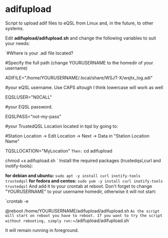 # adifupload
Script to upload adif files to eQSL from Linux and, in the future, to other systems.

Edit **adifupload/adifupload.sh** and change the following variables to suit your needs:

`#Where is your .adi file located? 

#Specify the full path (change YOURUSERNAME to the homedir of your username)

ADIFILE="/home/YOURUSERNAME/.local/share/WSJT-X/wsjtx_log.adi"

#your eQSL username. Use CAPS altough I think lowercase will work as well

EQSLUSER="N0CALL"

#your EQSL password.

EQSLPASS="not-my-pass"

#your TrustedQSL Location located in tqsl by going to:

#Station Location -> Edit Location -> Next -> Data in "Station Location Name"

TQSLLOCATION="MyLocation"
`
Then:
`
cd adifupload

chmod +x adifupload.sh
`
Install the required packages (trustedqsl,curl and inotify-tools):

**for debian and ubuntu:**
`
sudo apt -y install curl inotify-tools trustedqsl
`
**for fedora and centos:**
`
sudo yum -y install curl inotify-tools trustedqsl
`
And add it to your crontab at reboot. Don't forget to change "YOURUSERNAME" to your username homedir, otherwise it will not start:

`crontab -e

@reboot /home/YOURUSERNAME/adifupload/adifupload.sh
`
As the script will start on reboot you have to reboot.
If you want to try the script without rebooting, simply run:
`~/adifupload/adifupload.sh`

It will remain running in foreground.
